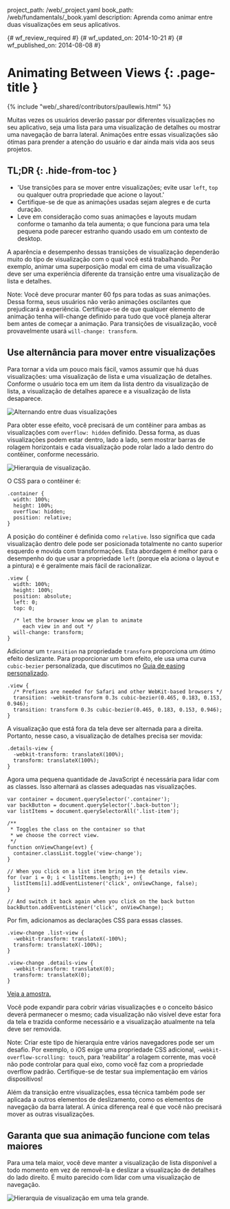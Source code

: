 project_path: /web/_project.yaml
book_path: /web/fundamentals/_book.yaml
description: Aprenda como animar entre duas visualizações em seus aplicativos.

{# wf_review_required #}
{# wf_updated_on: 2014-10-21 #}
{# wf_published_on: 2014-08-08 #}

# Animating Between Views {: .page-title }

{% include "web/_shared/contributors/paullewis.html" %}



Muitas vezes os usuários deverão passar por diferentes visualizações no seu aplicativo, seja uma lista para uma visualização de detalhes ou mostrar uma navegação de barra lateral. Animações entre essas visualizações são ótimas para prender a atenção do usuário e dar ainda mais vida aos seus projetos.

## TL;DR {: .hide-from-toc }
- 'Use transições para se mover entre visualizações; evite usar <code>left</code>, <code>top</code> ou qualquer outra propriedade que acione o layout.'
- Certifique-se de que as animações usadas sejam alegres e de curta duração.
- Leve em consideração como suas animações e layouts mudam conforme o tamanho da tela aumenta; o que funciona para uma tela pequena pode parecer estranho quando usado em um contexto de desktop.


A aparência e desempenho dessas transições de visualização dependerão muito do tipo de visualização com o qual você está trabalhando. Por exemplo, animar uma superposição modal em cima de uma visualização deve ser uma experiência diferente da transição entre uma visualização de lista e detalhes.

Note: Você deve procurar manter 60 fps para todas as suas animações. Dessa forma, seus usuários não verão animações oscilantes que prejudicará a experiência. Certifique-se de que qualquer elemento de animação tenha will-change definido para tudo que você planeja alterar bem antes de começar a animação. Para transições de visualização, você provavelmente usará <code>will-change: transform</code>.

## Use alternância para mover entre visualizações

Para tornar a vida um pouco mais fácil, vamos assumir que há duas visualizações: uma visualização de lista e uma visualização de detalhes. Conforme o usuário toca em um item da lista dentro da visualização de lista, a visualização de detalhes aparece e a visualização de lista desaparece.

<img src="imgs/gifs/view-translate.gif" alt="Alternando entre duas visualizações" />

Para obter esse efeito, você precisará de um contêiner para ambas as visualizações com `overflow: hidden` definido. Dessa forma, as duas visualizações podem estar dentro, lado a lado, sem mostrar barras de rolagem horizontais e cada visualização pode rolar lado a lado dentro do contêiner, conforme necessário.

<img src="imgs/container-two-views.svg" alt="Hierarquia de visualização." />

O CSS para o contêiner é:


    .container {
      width: 100%;
      height: 100%;
      overflow: hidden;
      position: relative;
    }
    

A posição do contêiner é definida como `relative`. Isso significa que cada visualização dentro dele pode ser posicionada totalmente no canto superior esquerdo e movida com transformações. Esta abordagem é melhor para o desempenho do que usar a propriedade `left` (porque ela aciona o layout e a pintura) e é geralmente mais fácil de racionalizar.


    .view {
      width: 100%;
      height: 100%;
      position: absolute;
      left: 0;
      top: 0;
    
      /* let the browser know we plan to animate
         each view in and out */
      will-change: transform;
    }
    

Adicionar um `transition` na propriedade `transform` proporciona um ótimo efeito deslizante. Para proporcionar um bom efeito, ele usa uma curva `cubic-bezier` personalizada, que discutimos no [Guia de easing personalizado](custom-easing.html).


    .view {
      /* Prefixes are needed for Safari and other WebKit-based browsers */
      transition: -webkit-transform 0.3s cubic-bezier(0.465, 0.183, 0.153, 0.946);
      transition: transform 0.3s cubic-bezier(0.465, 0.183, 0.153, 0.946);
    }
    

A visualização que está fora da tela deve ser alternada para a direita. Portanto, nesse caso, a visualização de detalhes precisa ser movida:


    .details-view {
      -webkit-transform: translateX(100%);
      transform: translateX(100%);
    }
    

Agora uma pequena quantidade de JavaScript é necessária para lidar com as classes. Isso alternará as classes adequadas nas visualizações.


    var container = document.querySelector('.container');
    var backButton = document.querySelector('.back-button');
    var listItems = document.querySelectorAll('.list-item');
    
    /**
     * Toggles the class on the container so that
     * we choose the correct view.
     */
    function onViewChange(evt) {
      container.classList.toggle('view-change');
    }
    
    // When you click on a list item bring on the details view.
    for (var i = 0; i < listItems.length; i++) {
      listItems[i].addEventListener('click', onViewChange, false);
    }
    
    // And switch it back again when you click on the back button
    backButton.addEventListener('click', onViewChange);
    

Por fim, adicionamos as declarações CSS para essas classes.


    .view-change .list-view {
      -webkit-transform: translateX(-100%);
      transform: translateX(-100%);
    }
    
    .view-change .details-view {
      -webkit-transform: translateX(0);
      transform: translateX(0);
    }
    

<a href="https://googlesamples.github.io/web-fundamentals/samples/../fundamentals/design-and-ui/animations/inter-view-animation.html">Veja a amostra.</a>

Você pode expandir para cobrir várias visualizações e o conceito básico deverá permanecer o mesmo; cada visualização não visível deve estar fora da tela e trazida conforme necessário e a visualização atualmente na tela deve ser removida.

Note: Criar este tipo de hierarquia entre vários navegadores pode ser um desafio. Por exemplo, o iOS exige uma propriedade CSS adicional, <code>-webkit-overflow-scrolling: touch</code>, para ‘reabilitar’ a rolagem corrente, mas você não pode controlar para qual eixo, como você faz com a propriedade overflow padrão. Certifique-se de testar sua implementação em vários dispositivos!

Além da transição entre visualizações, essa técnica também pode ser aplicada a outros elementos de deslizamento, como os elementos de navegação da barra lateral. A única diferença real é que você não precisará mover as outras visualizações.

## Garanta que sua animação funcione com telas maiores

Para uma tela maior, você deve manter a visualização de lista disponível a todo momento em vez de removê-la e deslizar a visualização de detalhes do lado direito. É muito parecido com lidar com uma visualização de navegação.

<img src="imgs/container-two-views-ls.svg" alt="Hierarquia de visualização em uma tela grande." />


